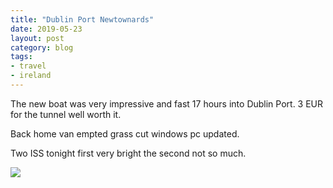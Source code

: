 ```yaml
---
title: "Dublin Port Newtownards"
date: 2019-05-23
layout: post
category: blog
tags:
- travel
- ireland
---
```


The new boat was very impressive and fast 17 hours into Dublin Port. 3 EUR for the tunnel well worth it.
<!--more-->
Back home van empted grass cut windows pc updated.

Two ISS tonight first very bright the second not so much.

 ![](/images/2019/)
